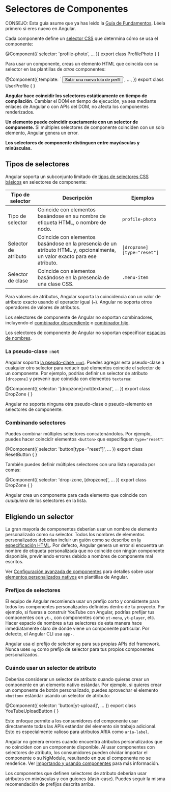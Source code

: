 # Selectores de Componentes

CONSEJO: Esta guía asume que ya has leído la [Guía de Fundamentos](essentials). Léela primero si eres nuevo en Angular.

Cada componente define
un [selector CSS](https://developer.mozilla.org/es/docs/Web/CSS/CSS_selectors) que determina cómo
se usa el componente:

<docs-code language="angular-ts" highlight="[2]">
@Component({
  selector: 'profile-photo',
  ...
})
export class ProfilePhoto { }
</docs-code>

Para usar un componente, creas un elemento HTML que coincida con su selector en las plantillas de _otros_ componentes:

<docs-code language="angular-ts" highlight="[3]">
@Component({
  template: `
    <profile-photo />
    <button>Subir una nueva foto de perfil</button>`,
  ...,
})
export class UserProfile { }
</docs-code>

**Angular hace coincidir los selectores estáticamente en tiempo de compilación**. Cambiar el DOM en tiempo de ejecución, ya sea mediante
enlaces de Angular o con APIs del DOM, no afecta los componentes renderizados.

**Un elemento puede coincidir exactamente con un selector de componente.** Si múltiples selectores de componente coinciden con un
solo elemento, Angular genera un error.

**Los selectores de componente distinguen entre mayúsculas y minúsculas.**

## Tipos de selectores

Angular soporta un subconjunto limitado
de [tipos de selectores CSS básicos](https://developer.mozilla.org/docs/Web/CSS/CSS_Selectors) en
selectores de componente:

| **Tipo de selector**  | **Descripción**                                                                                                 | **Ejemplos**                  |
| ------------------ | --------------------------------------------------------------------------------------------------------------- | ----------------------------- |
| Tipo de selector      | Coincide con elementos basándose en su nombre de etiqueta HTML, o nombre de nodo.                                                    | `profile-photo`               |
| Selector de atributo | Coincide con elementos basándose en la presencia de un atributo HTML y, opcionalmente, un valor exacto para ese atributo. | `[dropzone]` `[type="reset"]` |
| Selector de clase    | Coincide con elementos basándose en la presencia de una clase CSS.                                                          | `.menu-item`                  |

Para valores de atributos, Angular soporta la coincidencia con un valor de atributo exacto usando el operador
igual (`=`). Angular no soporta otros operadores de valores de atributos.

Los selectores de componente de Angular no soportan combinadores, incluyendo
el [combinador descendiente](https://developer.mozilla.org/es/docs/Web/CSS/Descendant_combinator)
o [combinador hijo](https://developer.mozilla.org/es/docs/Web/CSS/Child_combinator).

Los selectores de componente de Angular no soportan
especificar [espacios de nombres](https://developer.mozilla.org/docs/Web/SVG/Namespaces_Crash_Course).

### La pseudo-clase `:not`

Angular soporta [la pseudo-clase `:not`](https://developer.mozilla.org/es/docs/Web/CSS/:not).
Puedes agregar esta pseudo-clase a cualquier otro selector para reducir qué elementos coincide
el selector de un componente. Por ejemplo, podrías definir un selector de atributo `[dropzone]` y prevenir
que coincida con elementos `textarea`:

<docs-code language="angular-ts" highlight="[2]">
@Component({
  selector: '[dropzone]:not(textarea)',
  ...
})
export class DropZone { }
</docs-code>

Angular no soporta ninguna otra pseudo-clase o pseudo-elemento en selectores de componente.

### Combinando selectores

Puedes combinar múltiples selectores concatenándolos. Por ejemplo, puedes hacer coincidir elementos `<button>`
que especifiquen `type="reset"`:

<docs-code language="angular-ts" highlight="[2]">
@Component({
  selector: 'button[type="reset"]',
  ...
})
export class ResetButton { }
</docs-code>

También puedes definir múltiples selectores con una lista separada por comas:

<docs-code language="angular-ts" highlight="[2]">
@Component({
  selector: 'drop-zone, [dropzone]',
  ...
})
export class DropZone { }
</docs-code>

Angular crea un componente para cada elemento que coincide con _cualquiera_ de los selectores en la lista.

## Eligiendo un selector

La gran mayoría de componentes deberían usar un nombre de elemento personalizado como su selector. Todos los nombres de
elementos personalizados deberían incluir un guión como se describe
en [la especificación HTML](https://html.spec.whatwg.org/multipage/custom-elements.html#valid-custom-element-name).
Por defecto, Angular genera un error si encuentra un nombre de etiqueta personalizada que no coincide con ningún
componente disponible, previniendo errores debido a nombres de componente mal escritos.

Ver [Configuración avanzada de componentes](guide/components/advanced-configuration) para detalles sobre
usar [elementos personalizados nativos](https://developer.mozilla.org/es/docs/Web/API/Web_components) en
plantillas de Angular.

### Prefijos de selectores

El equipo de Angular recomienda usar un prefijo corto y consistente para todos los componentes personalizados
definidos dentro de tu proyecto. Por ejemplo, si fueras a construir YouTube con Angular, podrías
prefijar tus componentes con `yt-`, con componentes como `yt-menu`, `yt-player`, etc. Hacer espacio de nombres
a tus selectores de esta manera hace inmediatamente claro de dónde viene un componente particular. Por
defecto, el Angular CLI usa `app-`.

Angular usa el prefijo de selector `ng` para sus propias APIs del framework. Nunca uses `ng` como prefijo de
selector para tus propios componentes personalizados.

### Cuándo usar un selector de atributo

Deberías considerar un selector de atributo cuando quieras crear un componente en un elemento nativo estándar.
Por ejemplo, si quieres crear un componente de botón personalizado, puedes aprovechar el
elemento `<button>` estándar usando un selector de atributo:

<docs-code language="angular-ts" highlight="[2]">
@Component({
  selector: 'button[yt-upload]',
   ...
})
export class YouTubeUploadButton { }
</docs-code>

Este enfoque permite a los consumidores del componente usar directamente todas las APIs estándar del elemento
sin trabajo adicional. Esto es especialmente valioso para atributos ARIA como `aria-label`.

Angular no genera errores cuando encuentra atributos personalizados que no coinciden con un componente
disponible. Al usar componentes con selectores de atributo, los consumidores pueden olvidar importar el
componente o su NgModule, resultando en que el componente no se renderice.
Ver [Importando y usando componentes](guide/components/importing) para más información.

Los componentes que definen selectores de atributo deberían usar atributos en minúsculas y con guiones (dash-case).
Puedes seguir la misma recomendación de prefijos descrita arriba.
